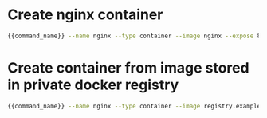 # Create nginx container

```bash
{{command_name}} --name nginx --type container --image nginx --expose 80:80
```

# Create container from image stored in private docker registry

```bash
{{command_name}} --name nginx --type container --image registry.example.com/my-app --expose 80:80 --registry-dockercfg reach
```
